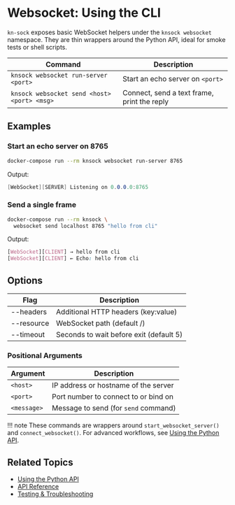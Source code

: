 # Websocket: Using the CLI

`kn‑sock` exposes basic WebSocket helpers under the `knsock websocket` namespace.
They are thin wrappers around the Python API, ideal for smoke tests or shell
scripts.

| Command                                  | Description                   |
|------------------------------------------|-------------------------------|
| `knsock websocket run-server <port>`     | Start an echo server on `<port>` |
| `knsock websocket send <host> <port> <msg>` | Connect, send a text frame, print the reply |

## Examples

### Start an echo server on 8765

```bash
docker-compose run --rm knsock websocket run-server 8765
```

Output:

```csharp
[WebSocket][SERVER] Listening on 0.0.0.0:8765
```

### Send a single frame

```bash
docker-compose run --rm knsock \
  websocket send localhost 8765 "hello from cli"
```

Output:

```css
[WebSocket][CLIENT] → hello from cli
[WebSocket][CLIENT] ← Echo: hello from cli
```

## Options

| Flag | Description |
|------|-------------|
| --headers | Additional HTTP headers (key:value) |
| --resource | WebSocket path (default /) |
| --timeout | Seconds to wait before exit (default 5) |

### Positional Arguments

| Argument     | Description                            |
|--------------|----------------------------------------|
| `<host>`     | IP address or hostname of the server   |
| `<port>`     | Port number to connect to or bind on   |
| `<message>`  | Message to send (for `send` command)   |

!!! note
    These commands are wrappers around `start_websocket_server()` and `connect_websocket()`. For advanced workflows, see [Using the Python API](python-api.md).

## Related Topics

- [Using the Python API](python-api.md)
- [API Reference](reference.md)
- [Testing & Troubleshooting](testing.md)